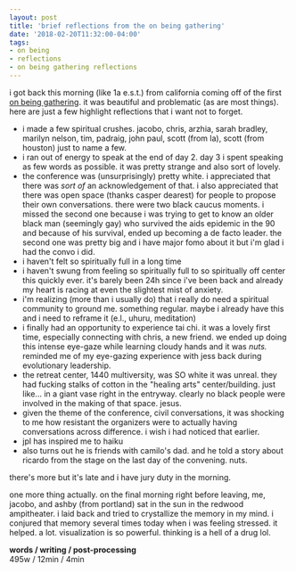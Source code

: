 ```yaml
---
layout: post
title: 'brief reflections from the on being gathering'
date: '2018-02-20T11:32:00-04:00'
tags:
- on being
- reflections
- on being gathering reflections
--- 
```


i got back this morning (like 1a e.s.t.) from california coming off of the first [on being gathering](https://onbeing.org/on-being-gathering/). it was beautiful and problematic (as are most things). here are just a few highlight reflections that i want not to forget. 

* i made a few spiritual crushes. jacobo, chris, arzhia, sarah bradley, marilyn nelson, tim, padraig, john paul, scott (from la), scott (from houston) just to name a few. 
* i ran out of energy to speak at the end of day 2. day 3 i spent speaking as few words as possible. it was pretty strange and also sort of lovely. 
* the conference was (unsurprisingly) pretty white. i appreciated that there was _sort of_ an acknowledgement of that. i also appreciated that there was open space (thanks casper dearest) for people to propose their own conversations. there were two black caucus moments. i missed the second one because i was trying to get to know an older black man (seemingly gay) who survived the aids epidemic in the 90 and because of his survival, ended up becoming a de facto leader. the second one was pretty big and i have major fomo about it but i'm glad i had the convo i did. 
* i haven't felt so spiritually full in a long time
* i haven't swung from feeling so spiritually full to so spiritually off center this quickly ever. it's barely been 24h since i've been back and already my heart is racing at even the slightest mist of anxiety. 
* i'm realizing (more than i usually do) that i really do need a spiritual community to ground me. something regular. maybe i already have this and i need to reframe it (e.l., uhuru, meditation)
* i finally had an opportunity to experience tai chi. it was a lovely first time, especially connecting with chris, a new friend. we ended up doing this intense eye-gaze while learning cloudy hands and it was *nuts.* reminded me of my eye-gazing experience with jess back during evolutionary leadership. 
* the retreat center, 1440 multiversity, was SO white it was unreal. they had fucking stalks of cotton in the "healing arts" center/building. just like... in a giant vase right in the entryway. clearly no black people were involved in the making of that space. jesus. 
* given the theme of the conference, civil conversations, it was shocking to me how resistant the organizers were to actually having conversations across difference. i wish i had noticed that earlier. 
* jpl has inspired me to haiku
* also turns out he is friends with camilo's dad. and he told a story about ricardo from the stage on the last day of the convening. nuts.

there's more but it's late and i have jury duty in the morning. 

one more thing actually. on the final morning right before leaving, me, jacobo, and ashby (from portland) sat in the sun in the redwood ampitheater. i laid back and tried to crystallize the memory in my mind. i conjured that memory several times today when i was feeling stressed. it helped. a lot. visualization is so powerful. thinking is a hell of a drug lol.

<!-- hyperlink bank -->


<!-- &#042; = asterisk -->
<!-- &#039; = single quote '-->

**words / writing / post-processing**  
495w / 12min / 4min